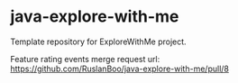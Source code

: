# java-explore-with-me

Template repository for ExploreWithMe project.

Feature rating events merge request url:
https://github.com/RuslanBoo/java-explore-with-me/pull/8